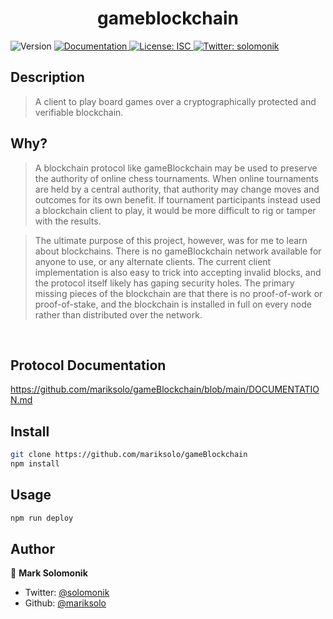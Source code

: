 <h1 align="center">gameblockchain</h1>
<p>
  <img alt="Version" src="https://img.shields.io/badge/version-0.1-blue.svg?cacheSeconds=2592000" />
  <a href="https://github.com/mariksolo/gameBlockchain" target="_blank">
    <img alt="Documentation" src="https://img.shields.io/badge/documentation-yes-brightgreen.svg" />
  </a>
  <a href="#" target="_blank">
    <img alt="License: ISC" src="https://img.shields.io/badge/License-ISC-yellow.svg" />
  </a>
  <a href="https://twitter.com/solomonik" target="_blank">
    <img alt="Twitter: solomonik" src="https://img.shields.io/twitter/follow/solomonik.svg?style=social" />
  </a>
</p>

## Description
> A client to play board games over a cryptographically protected and verifiable blockchain. 


## Why?
> A blockchain protocol like gameBlockchain may be used to preserve the authority of online chess tournaments. When online tournaments are held by a central authority, that authority may change moves and outcomes for its own benefit. If tournament participants instead used a blockchain client to play, it would be more difficult to rig or tamper with the results. 

> The ultimate purpose of this project, however, was for me to learn about blockchains. There is no gameBlockchain network available for anyone to use, or any alternate clients. The current client implementation is also easy to trick into accepting invalid blocks, and the protocol itself likely has gaping security holes. The primary missing pieces of the blockchain are that there is no proof-of-work or proof-of-stake, and the blockchain is installed in full on every node rather than distributed over the network. 

&nbsp;

## Protocol Documentation
https://github.com/mariksolo/gameBlockchain/blob/main/DOCUMENTATION.md


## Install
```sh
git clone https://github.com/mariksolo/gameBlockchain
npm install
```

## Usage
```sh
npm run deploy
```

## Author

👤 **Mark Solomonik**

* Twitter: [@solomonik](https://twitter.com/solomonik)
* Github: [@mariksolo](https://github.com/mariksolo)